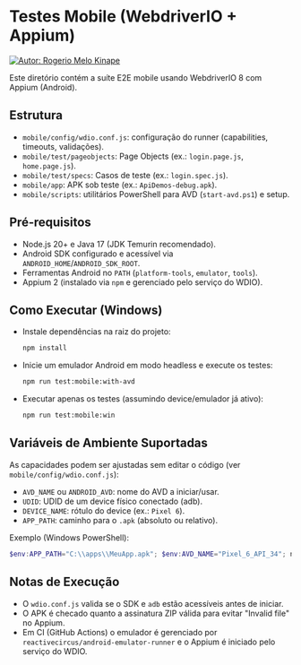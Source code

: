 # Testes Mobile (WebdriverIO + Appium)
[![Autor: Rogerio Melo Kinape](https://img.shields.io/badge/autor-Rogerio%20Melo%20Kinape-blue)](#autor)

Este diretório contém a suíte E2E mobile usando WebdriverIO 8 com Appium (Android).

## Estrutura

- `mobile/config/wdio.conf.js`: configuração do runner (capabilities, timeouts, validações).
- `mobile/test/pageobjects`: Page Objects (ex.: `login.page.js`, `home.page.js`).
- `mobile/test/specs`: Casos de teste (ex.: `login.spec.js`).
- `mobile/app`: APK sob teste (ex.: `ApiDemos-debug.apk`).
- `mobile/scripts`: utilitários PowerShell para AVD (`start-avd.ps1`) e setup.

## Pré‑requisitos

- Node.js 20+ e Java 17 (JDK Temurin recomendado).
- Android SDK configurado e acessível via `ANDROID_HOME`/`ANDROID_SDK_ROOT`.
- Ferramentas Android no `PATH` (`platform-tools`, `emulator`, `tools`).
- Appium 2 (instalado via `npm` e gerenciado pelo serviço do WDIO).

## Como Executar (Windows)

- Instale dependências na raiz do projeto:

  ```bash
  npm install
  ```

- Inicie um emulador Android em modo headless e execute os testes:

  ```bash
  npm run test:mobile:with-avd
  ```

- Executar apenas os testes (assumindo device/emulador já ativo):

  ```bash
  npm run test:mobile:win
  ```

## Variáveis de Ambiente Suportadas

As capacidades podem ser ajustadas sem editar o código (ver `mobile/config/wdio.conf.js`):

- `AVD_NAME` ou `ANDROID_AVD`: nome do AVD a iniciar/usar.
- `UDID`: UDID de um device físico conectado (adb).
- `DEVICE_NAME`: rótulo do device (ex.: `Pixel 6`).
- `APP_PATH`: caminho para o `.apk` (absoluto ou relativo).

Exemplo (Windows PowerShell):

```powershell
$env:APP_PATH="C:\\apps\\MeuApp.apk"; $env:AVD_NAME="Pixel_6_API_34"; npm run test:mobile:win
```

## Notas de Execução

- O `wdio.conf.js` valida se o SDK e `adb` estão acessíveis antes de iniciar.
- O APK é checado quanto a assinatura ZIP válida para evitar "Invalid file" no Appium.
- Em CI (GitHub Actions) o emulador é gerenciado por `reactivecircus/android-emulator-runner` e o Appium é iniciado pelo serviço do WDIO.
